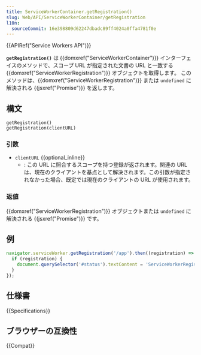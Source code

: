 ```yaml
---
title: ServiceWorkerContainer.getRegistration()
slug: Web/API/ServiceWorkerContainer/getRegistration
l10n:
  sourceCommit: 16e398809d62247dbadc89ff4024a0ffa4781f0e
---
```


{{APIRef("Service Workers API")}}

**`getRegistration()`** は {{domxref("ServiceWorkerContainer")}} インターフェイスのメソッドで、スコープ URL が指定された文書の URL と一致する {{domxref("ServiceWorkerRegistration")}} オブジェクトを取得します。 このメソッドは、{{domxref("ServiceWorkerRegistration")}} または `undefined` に解決される {{jsxref("Promise")}} を返します。

## 構文

```js-nolint
getRegistration()
getRegistration(clientURL)
```

### 引数

- `clientURL` {{optional_inline}}
  - : この URL に照合するスコープを持つ登録が返されます。関連の URL は、現在のクライアントを基点として解決されます。この引数が指定されなかった場合、既定では現在のクライアントの URL が使用されます。

### 返値

{{domxref("ServiceWorkerRegistration")}} オブジェクトまたは `undefined` に解決される {{jsxref("Promise")}} です。

## 例

```js
navigator.serviceWorker.getRegistration('/app').then((registration) => {
  if (registration) {
    document.querySelector('#status').textContent = 'ServiceWorkerRegistration が見つかりました。';
  }
});
```

## 仕様書

{{Specifications}}

## ブラウザーの互換性

{{Compat}}
